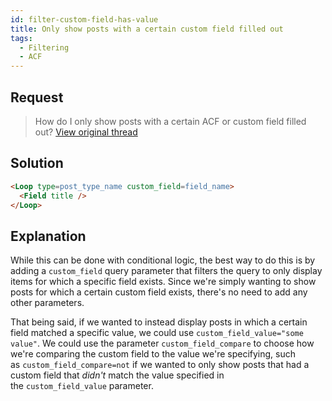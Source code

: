 ```yaml
---
id: filter-custom-field-has-value
title: Only show posts with a certain custom field filled out
tags:
  - Filtering
  - ACF
---
```

## Request

> How do I only show posts with a certain ACF or custom field filled out? [View original thread](https://discourse.tangible.one/t/displaying-only-the-items-in-a-loop-that-have-a-certain-field-filled-out/329)

## Solution

```html
<Loop type=post_type_name custom_field=field_name>
  <Field title />
</Loop>
```

## Explanation

While this can be done with conditional logic, the best way to do this is by adding a `custom_field` query parameter that filters the query to only display items for which a specific field exists. Since we're simply wanting to show posts for which a certain custom field exists, there's no need to add any other parameters.

That being said, if we wanted to instead display posts in which a certain field matched a specific value, we could use `custom_field_value="some value"`. We could use the parameter `custom_field_compare` to choose how we're comparing the custom field to the value we're specifying, such as `custom_field_compare=not` if we wanted to only show posts that had a custom field that _didn't_ match the value specified in the `custom_field_value` parameter.
